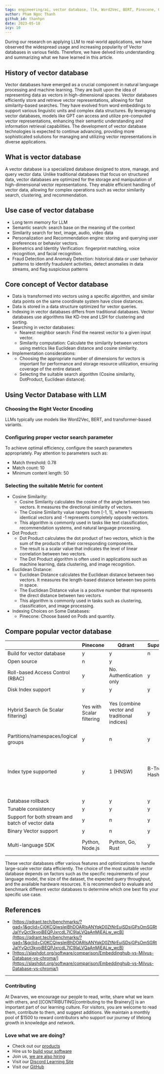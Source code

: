 ```yaml
---
tags: engineering/ai, vector database, llm, Word2Vec, BERT, Pinecone, Qdrant, Supabase, Weaviate, Milvus
author: Pham Ngoc Thanh
github_id: thanhpn
date: 2023-05-18
icy: 10
---
```


During our research on applying LLM to real-world applications, we have observed the widespread usage and increasing popularity of Vector databases in various fields. Therefore, we have delved into understanding and summarizing what we have learned in this article.

## History of vector database
Vector databases have emerged as a crucial component in natural language processing and machine learning. They are built upon the idea of representing data as vectors in high-dimensional spaces. Vector databases efficiently store and retrieve vector representations, allowing for fast similarity-based searches. They have evolved from word embeddings to support various linguistic units and complex data structures. By leveraging vector databases, models like GPT can access and utilize pre-computed vector representations, enhancing their semantic understanding and information retrieval capabilities. The development of vector database technologies is expected to continue advancing, providing more sophisticated solutions for managing and utilizing vector representations in diverse applications.


## What is vector database

A vector database is a specialized database designed to store, manage, and query vector data. Unlike traditional databases that focus on structured data, vector databases are optimized for the storage and manipulation of high-dimensional vector representations. They enable efficient handling of vector data, allowing for complex operations such as vector similarity search, clustering, and recommendation.

## Use case of vector database

- Long term memory for LLM
- Semantic search: search base on the meaning of the context
- Similarity search for text, image, audio, video data
- Personalization and Recommendation engine: storing and querying user preferences or behavior vectors.
- Biometrics and Identity Verification: fingerprint matching, voice recognition, and facial recognition.
- Fraud Detection and Anomaly Detection: historical data or user behavior patterns to identify fraudulent activities, detect anomalies in data streams, and flag suspicious patterns

## Core concept of Vector database

- Data is transformed into vectors using a specific algorithm, and similar data points on the same coordinate system have close distances.
- Data is stored in a data structure optimized for vector queries.
- Indexing in vector databases differs from traditional databases. Vector databases use algorithms like KD-tree and LSH for clustering and sorting.
- Searching in vector databases:
    - Nearest neighbor search: Find the nearest vector to a given input vector.
    - Similarity computation: Calculate the similarity between vectors using metrics like Euclidean distance and cosine similarity.
- Implementation considerations:
    - Choosing the appropriate number of dimensions for vectors is important for performance and storage resource utilization, ensuring coverage of the entire dataset.
    - Selecting the suitable search algorithm (Cosine similarity, DotProduct, Euclidean distance).

## Using Vector Database with LLM

### Choosing the Right Vector Encoding

LLMs typically use models like Word2Vec, BERT, and transformer-based variants.

### Configuring proper vector search parameter

To achieve optimal efficiency, configure the search parameters appropriately. Pay attention to parameters such as:

- Match threshold: 0.78
- Match count: 10
- Minimum content length: 50

### Selecting the suitable Metric for content

- Cosine Similarity:
    - Cosine Similarity calculates the cosine of the angle between two vectors. It measures the directional similarity of vectors.
    - The Cosine Similarity value ranges from [-1, 1], where 1 represents identical vectors and -1 represents completely opposite vectors.
    - This algorithm is commonly used in tasks like text classification, recommendation systems, and natural language processing.
- Dot Product:
    - Dot Product calculates the dot product of two vectors, which is the sum of the products of their corresponding components.
    - The result is a scalar value that indicates the level of linear correlation between two vectors.
    - The Dot Product algorithm is often used in applications such as machine learning, data clustering, and image recognition.
- Euclidean Distance:
    - Euclidean Distance calculates the Euclidean distance between two vectors. It measures the length-based distance between two points in space.
    - The Euclidean Distance value is a positive number that represents the direct distance between two vectors.
    - This algorithm is commonly used in tasks such as clustering, classification, and image processing.
- Indexing Choices on Some Databases:
    - Pinecone: Choose based on Pods and quantity.

## Compare popular vector database

|  | Pinecone | Qdrant | Supabase | Weaviate | Milvus | Chroma |
| --- | --- | --- | --- | --- | --- | --- |
| Build for vector database | y | y | n | y | y | y |
| Open source | n | y |  |  | y | y |
| Roll-based Access Control (RBAC) | y | No. Authentication only | y | Coming soon | y |  |
| Disk Index support | y | y | y | y | y |  |
| Hybrid Search (ie Scalar filtering) | Yes with Scalar filtering | Yes (combine vector and traditional indices) | y | Yes (combine Sparse and Dense Vectors) | Yes with Scalar filtering |  |
| Partitions/namespaces/logical groups | y | n | y | n | y |  |
| Index type supported | y | 1 (HNSW) | B-Tree, Hash | 1 (HNSW) | 9 (FLAT, IVS_FLAT, IVF_SQ8, IVF_PQ, HNSW, ANNOY, BIN_FLAT, and BIN_IVF_FLAT) |  |
| Database rollback | y | y | y | y | y |  |
| Tunable consistency | y | y | y | y | y |  |
| Support for both stream and batch of vector data | y | n | y | y | y |  |
| Binary Vector support | y | n | y | y | y |  |
| Multi-language SDK | Python, Node.js | Python, Go, Rust | y | Python, Java, Go | Python, Java, Go, C++, Node.js |  |

These vector databases offer various features and optimizations to handle large-scale vector data efficiently. The choice of the most suitable vector database depends on factors such as the specific requirements of your language model, the size of the dataset, the expected query throughput, and the available hardware resources. It is recommended to evaluate and benchmark different vector databases to determine which one best fits your specific use case.

## References
- [https://qdrant.tech/benchmarks/?gad=1&gclid=Cj0KCQjwsIejBhDOARIsANYqkD0ZtNrEujSDsjGPsOmSGRtJaIYvQct3kvojBEQPJxrcdL7lC9IaLVQaAnMjEALw_wcB](https://qdrant.tech/benchmarks/?gad=1&gclid=Cj0KCQjwsIejBhDOARIsANYqkD0ZtNrEujSDsjGPsOmSGRtJaIYvQct3kvojBEQPJxrcdL7lC9IaLVQaAnMjEALw_wcB)
- [https://slashdot.org/software/comparison/Embeddinghub-vs-Milvus-Database-vs-chroma/](https://slashdot.org/software/comparison/Embeddinghub-vs-Milvus-Database-vs-chroma/)

---
<!-- CTA -->
### Contributing

At Dwarves, we encourage our people to read, write, share what we learn with others, and [[CONTRIBUTING|contributing to the Brainery]] is an important part of our learning culture. For visitors, you are welcome to read them, contribute to them, and suggest additions. We maintain a monthly pool of $1500 to reward contributors who support our journey of lifelong growth in knowledge and network.

### Love what we are doing?

- Check out our [products](https://superbits.co)
- Hire us to [build your software](https://d.foundation)
- Join us, [we are also hiring](https://github.com/dwarvesf/WeAreHiring)
- Visit our [Discord Learning Site](https://discord.gg/dzNBpNTVEZ)
- Visit our [GitHub](https://github.com/dwarvesf)